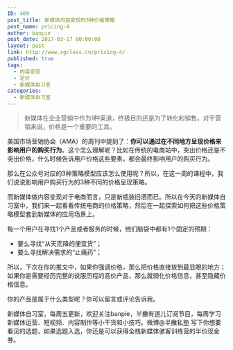 ```yaml
---
ID: 469
post_title: 新媒体内容变现的3种价格策略
post_name: pricing-4
author: banpie
post_date: 2017-03-17 00:00:00
layout: post
link: http://www.xgclass.cn/pricing-4/
published: true
tags:
  - 内容变现
  - 定价
  - 新媒体自习室
categories:
  - 新媒体自习室
---
```

> 新媒体在企业营销中作为1种渠道，终极目的还是为了转化和销售。对于营销来说，价格是一个重要的工具。

美国市场营销协会（AMA）的周刊中提到了：**你可以通过在不同地方呈现价格来影响用户的购买行为**。这个怎么理解呢？比如在传统的电商站中，突出价格还是不突出价格，什么时候告诉用户价格这些要素，都会最终影响用户的购买行为。

那么在公众号对应的3种策略模型应该怎么使用呢？所以，在这一周的课程中，我们说说影响用户购买行为的3种不同的价格呈现策略。

而新媒体做内容变现对于电商而言，只是新瓶装旧酒而已。所以在今天的新媒体自习室中，我们来一起看看传统电商的价格策略，然后在一起探索如何把这些价格策略模型套到新媒体的应用场景上。

每一个用户在寻找1个产品或者服务的时候，他们脑袋中都有1个固定的预期：

*   要么寻找“从天而降的便宜货”；
*   要么寻找解决需求的“止痛药”；

所以，下次在你的推文中，如果你强调价格，那么把价格直接放到最显眼的地方；如果你是需要经历完整的说服历程的高价产品，那么就弱化价格信息，甚至隐藏价格信息。

你的产品是属于什么类型呢？你可以留言或评论告诉我。

新媒体自习室，每周五更新，欢迎关注banpie，半撇有道儿订阅节目，每周学习新媒体运营、短视频、内容制作等小干货和小技巧。微博@半撇私塾 写下你想要看见的选题，如果选题入选，你还是可以获得全栈新媒体骇客训练营的半价现金券。